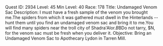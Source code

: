 Quest ID: 2934
Level: 45
Min Level: 40
Race: 178
Title: Undamaged Venom Sac
Description: I must have a fresh sample of the venom you brought me.The spiders from which it was gathered must dwell in the Hinterlands -- hunt them until you find an undamaged venom sac and bring it to me.You will find many spiders near the troll city of Shadra'Alor.$B$BDo not tarry, $N, for the venom sac must be fresh when you deliver it.
Objective: Bring an Undamaged Venom Sac to Apothecary Lydon in Tarren Mill.

